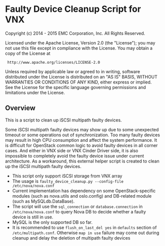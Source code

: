 # Faulty Device Cleanup Script for VNX

Copyright (c) 2014 - 2015 EMC Corporation, Inc.
All Rights Reserved.

Licensed under the Apache License, Version 2.0 (the "License"); you may
not use this file except in compliance with the License. You may obtain
a copy of the License at

     http://www.apache.org/licenses/LICENSE-2.0

Unless required by applicable law or agreed to in writing, software
distributed under the License is distributed on an "AS IS" BASIS, WITHOUT
WARRANTIES OR CONDITIONS OF ANY KIND, either express or implied. See the
License for the specific language governing permissions and limitations
under the License.


## Overview
This is a script to clean up iSCSI multipath faulty devices.

Some iSCSI multipath faulty devices may show up due to some unexpected timeout or some operations out of synchronization. Too many faulty devices may result in high CPU consumption and affect the system performance.
It is difficult for OpenStack common logic to avoid faulty devices in all corner cases. And either in VNX side or VNX Cinder Driver side, it is also impossible to completely avoid the faulty device issue under current architecture. As a workaround, this external helper script is created to clean up the iSCSI multipath faulty devices.

* This script only support iSCSI storage from VNX array
* The usage is `faulty_device_cleanup.py --config-file /etc/nova/nova.conf`
* Current implementation has dependency on some OpenStack-specific modules (such as nova.utils and oslo.config) and DB-related module (such as MySQLdb.DataBase).
* The script will use the `sql_connection` or `database.connection` in `/etc/nova/nova.conf` to query Nova DB to decide whether a faulty device is still in use.
* MySQL is the only supported DB so far.
* It is recommended to use `flush_on_last_del yes` in `defaults` section of `/etc/multipath.conf`. Otherwise `map in use` failure may come out during cleanup and delay the deletion of multipath faulty devices

